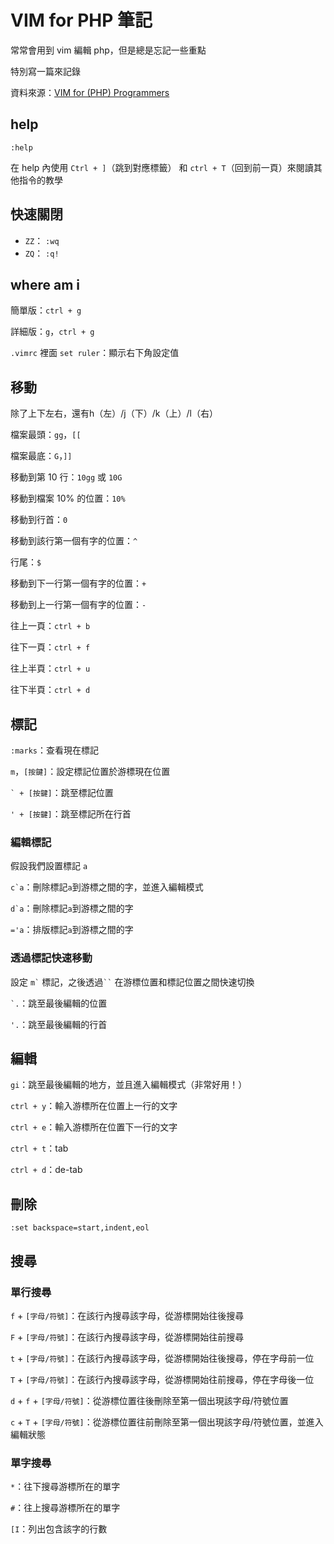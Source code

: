# VIM for PHP 筆記

常常會用到 vim 編輯 php，但是總是忘記一些重點

特別寫一篇來記錄

資料來源：[VIM for (PHP) Programmers](https://www.slideshare.net/ZendCon/vim-for-php-programmers-presentation)

## help

`:help`

在 help 內使用 `Ctrl + ]`（跳到對應標籤） 和 `ctrl + T`（回到前一頁）來閱讀其他指令的教學

## 快速關閉

* `ZZ`： `:wq`
* `ZQ`： `:q!`

## where am i

簡單版：`ctrl + g`

詳細版：`g`，`ctrl + g`

`.vimrc` 裡面 `set ruler`：顯示右下角設定值

## 移動

除了上下左右，還有h（左）/j（下）/k（上）/l（右）

檔案最頭：`gg`，`[[`

檔案最底：`G`，`]]`

移動到第 10 行：`10gg` 或 `10G`

移動到檔案 10% 的位置：`10%`

移動到行首：`0`

移動到該行第一個有字的位置：`^`

行尾：`$`

移動到下一行第一個有字的位置：`+`

移動到上一行第一個有字的位置：`-`

往上一頁：`ctrl + b`

往下一頁：`ctrl + f`

往上半頁：`ctrl + u`

往下半頁：`ctrl + d`

## 標記

`:marks`：查看現在標記

`m`，`[按鍵]`：設定標記位置於游標現在位置

``` ` + [按鍵] ```：跳至標記位置

`' + [按鍵]`：跳至標記所在行首

### 編輯標記

假設我們設置標記 `a`

``` c`a ```：刪除標記`a`到游標之間的字，並進入編輯模式

``` d`a ```：刪除標記`a`到游標之間的字

`='a`：排版標記`a`到游標之間的字

### 透過標記快速移動

設定 ``` m` ``` 標記，之後透過``` `` ``` 在游標位置和標記位置之間快速切換

``` `. ```：跳至最後編輯的位置

`'.`：跳至最後編輯的行首

## 編輯

`gi`：跳至最後編輯的地方，並且進入編輯模式（非常好用！）

`ctrl + y`：輸入游標所在位置上一行的文字

`ctrl + e`：輸入游標所在位置下一行的文字

`ctrl + t`：tab

`ctrl + d`：de-tab

## 刪除

`:set backspace=start,indent,eol`

## 搜尋

### 單行搜尋

`f` + `[字母/符號]`：在該行內搜尋該字母，從游標開始往後搜尋

`F` + `[字母/符號]`：在該行內搜尋該字母，從游標開始往前搜尋

`t` + `[字母/符號]`：在該行內搜尋該字母，從游標開始往後搜尋，停在字母前一位

`T` + `[字母/符號]`：在該行內搜尋該字母，從游標開始往前搜尋，停在字母後一位

`d` + `f` + `[字母/符號]`：從游標位置往後刪除至第一個出現該字母/符號位置

`c` + `T` + `[字母/符號]`：從游標位置往前刪除至第一個出現該字母/符號位置，並進入編輯狀態

### 單字搜尋

`*`：往下搜尋游標所在的單字

`#`：往上搜尋游標所在的單字

`[I`：列出包含該字的行數

